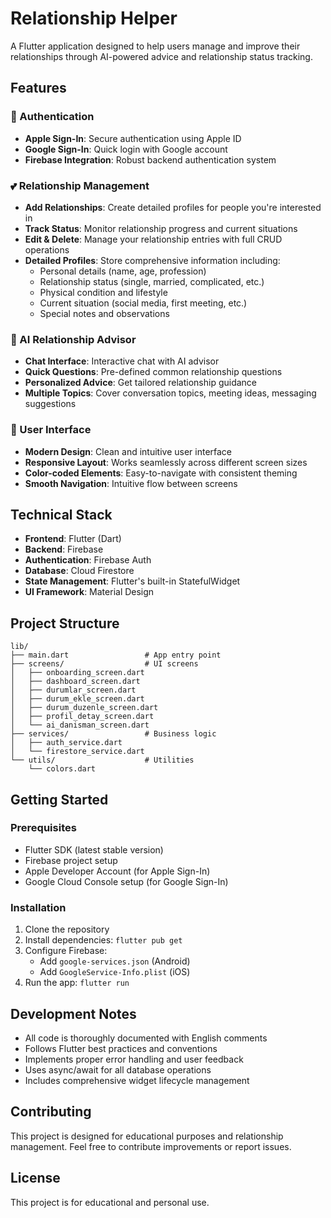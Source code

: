 # Relationship Helper

A Flutter application designed to help users manage and improve their relationships through AI-powered advice and relationship status tracking.

## Features

### 🔐 Authentication
- **Apple Sign-In**: Secure authentication using Apple ID
- **Google Sign-In**: Quick login with Google account
- **Firebase Integration**: Robust backend authentication system

### 💕 Relationship Management
- **Add Relationships**: Create detailed profiles for people you're interested in
- **Track Status**: Monitor relationship progress and current situations
- **Edit & Delete**: Manage your relationship entries with full CRUD operations
- **Detailed Profiles**: Store comprehensive information including:
  - Personal details (name, age, profession)
  - Relationship status (single, married, complicated, etc.)
  - Physical condition and lifestyle
  - Current situation (social media, first meeting, etc.)
  - Special notes and observations

### 🤖 AI Relationship Advisor
- **Chat Interface**: Interactive chat with AI advisor
- **Quick Questions**: Pre-defined common relationship questions
- **Personalized Advice**: Get tailored relationship guidance
- **Multiple Topics**: Cover conversation topics, meeting ideas, messaging suggestions

### 🎨 User Interface
- **Modern Design**: Clean and intuitive user interface
- **Responsive Layout**: Works seamlessly across different screen sizes
- **Color-coded Elements**: Easy-to-navigate with consistent theming
- **Smooth Navigation**: Intuitive flow between screens

## Technical Stack

- **Frontend**: Flutter (Dart)
- **Backend**: Firebase
- **Authentication**: Firebase Auth
- **Database**: Cloud Firestore
- **State Management**: Flutter's built-in StatefulWidget
- **UI Framework**: Material Design

## Project Structure

```
lib/
├── main.dart                 # App entry point
├── screens/                  # UI screens
│   ├── onboarding_screen.dart
│   ├── dashboard_screen.dart
│   ├── durumlar_screen.dart
│   ├── durum_ekle_screen.dart
│   ├── durum_duzenle_screen.dart
│   ├── profil_detay_screen.dart
│   └── ai_danisman_screen.dart
├── services/                 # Business logic
│   ├── auth_service.dart
│   └── firestore_service.dart
└── utils/                    # Utilities
    └── colors.dart
```

## Getting Started

### Prerequisites
- Flutter SDK (latest stable version)
- Firebase project setup
- Apple Developer Account (for Apple Sign-In)
- Google Cloud Console setup (for Google Sign-In)

### Installation
1. Clone the repository
2. Install dependencies: `flutter pub get`
3. Configure Firebase:
   - Add `google-services.json` (Android)
   - Add `GoogleService-Info.plist` (iOS)
4. Run the app: `flutter run`

## Development Notes

- All code is thoroughly documented with English comments
- Follows Flutter best practices and conventions
- Implements proper error handling and user feedback
- Uses async/await for all database operations
- Includes comprehensive widget lifecycle management

## Contributing

This project is designed for educational purposes and relationship management. Feel free to contribute improvements or report issues.

## License

This project is for educational and personal use.

